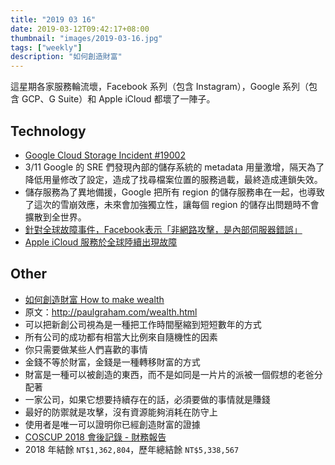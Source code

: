 ```yaml
---
title: "2019 03 16"
date: 2019-03-12T09:42:17+08:00
thumbnail: "images/2019-03-16.jpg"
tags: ["weekly"]
description: "如何創造財富"
---
```


這星期各家服務輪流壞，Facebook 系列（包含 Instagram），Google 系列（包含 GCP、G Suite）和 Apple iCloud 都壞了一陣子。

## Technology

* [Google Cloud Storage Incident #19002](https://status.cloud.google.com/incident/storage/19002)
 * 3/11 Google 的 SRE 們發現內部的儲存系統的 metadata 用量激增，隔天為了降低用量修改了設定，造成了找尋檔案位置的服務過載，最終造成連鎖失效。
 * 儲存服務為了異地備援，Google 把所有 region 的儲存服務串在一起，也導致了這次的雪崩效應，未來會加強獨立性，讓每個 region 的儲存出問題時不會擴散到全世界。
* [針對全球故障事件，Facebook表示「非網路攻擊，是內部伺服器錯誤」](https://www.thenewslens.com/article/115474)
* [Apple iCloud 服務於全球陸續出現故障](https://www.thenewslens.com/article/115473)

## Other

* [如何創造財富 How to make wealth](https://ofafa.wordpress.com/2015/08/10/如何創造財富-how-to-make-wealth/)
 * 原文：http://paulgraham.com/wealth.html
 * 可以把新創公司視為是一種把工作時間壓縮到短短數年的方式
 * 所有公司的成功都有相當大比例來自隨機性的因素
 * 你只需要做某些人們喜歡的事情
 * 金錢不等於財富，金錢是一種轉移財富的方式
 * 財富是一種可以被創造的東西，而不是如同是一片片的派被一個假想的老爸分配著
 * 一家公司，如果它想要持續存在的話，必須要做的事情就是賺錢
 * 最好的防禦就是攻擊，沒有資源能夠消耗在防守上
 * 使用者是唯一可以證明你已經創造財富的證據
* [COSCUP 2018 會後記錄 - 財務報告](https://blog.coscup.org/2019/03/coscup-2018.html?m=1)
 * 2018 年結餘 `NT$1,362,804`，歷年總結餘 `NT$5,338,567`
